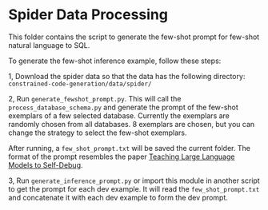 # Spider Data Processing
This folder contains the script to generate the few-shot prompt for few-shot natural language to SQL.

To generate the few-shot inference example, follow these steps:

1, Download the spider data so that the data has the following directory:
`constrained-code-generation/data/spider/`

2, Run `generate_fewshot_prompt.py`. This will call the `process_database_schema.py` and generate the prompt of the few-shot exemplars of a few selected database. Currently the exemplars are randomly chosen from all databases. 8 exemplars are chosen, but you can change the strategy to select the few-shot exemplars.

After running, a `few_shot_prompt.txt` will be saved the current folder. The format of the prompt resembles the paper [Teaching Large Language Models to Self-Debug](https://arxiv.org/abs/2304.05128).

3, Run `generate_inference_prompt.py` or import this module in another script to get the prompt for each dev example. It will read the `few_shot_prompt.txt` and concatenate it with each dev example to form the dev prompt.
